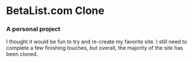# BetaList.com Clone

<h3> A personal project </h3>

<p> I thought it would be fun to try and re-create my favorite site. I still need to complete a few finishing touches, but overall, the majority of the site has been cloned. </p>
